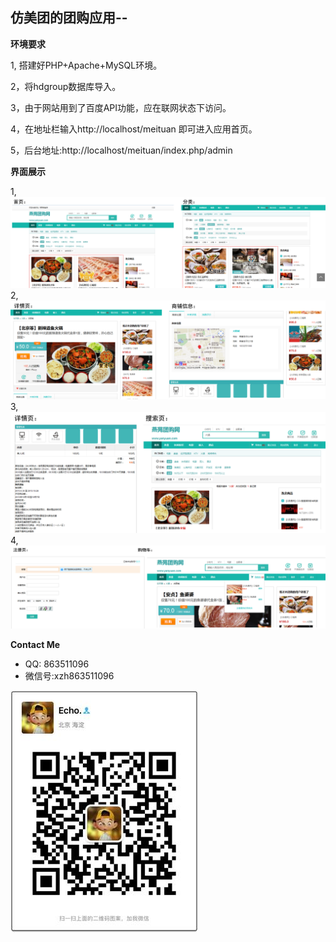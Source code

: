 ## 仿美团的团购应用--

**环境要求**

1, 搭建好PHP+Apache+MySQL环境。

2，将hdgroup数据库导入。

3，由于网站用到了百度API功能，应在联网状态下访问。

4，在地址栏输入http://localhost/meituan 即可进入应用首页。

5，后台地址:http://localhost/meituan/index.php/admin
 
**界面展示**

1,<img src="https://github.com/echo-bupt/tuangou/blob/master/imgs/1.png" width = "550px"/>
2,<img src="https://github.com/echo-bupt/tuangou/blob/master/imgs/2.png" width = "550px"/>
3,<img src="https://github.com/echo-bupt/tuangou/blob/master/imgs/3.png" width = "550px"/>
4,<img src="https://github.com/echo-bupt/tuangou/blob/master/imgs/4.png" width = "550px"/>

**Contact Me**
 * QQ: 863511096
 * 微信号:xzh863511096
  
  <img src="https://github.com/echo-bupt/cloudprint/blob/master/wx.jpg" width = "300px" />
